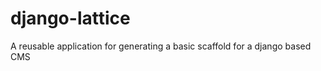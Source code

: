 django-lattice
==============

A reusable application for generating a basic scaffold for a django based CMS

